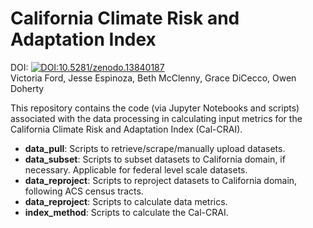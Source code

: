 # California Climate Risk and Adaptation Index

DOI: [![DOI:10.5281/zenodo.13840187](http://zenodo.org/badge/doi/10.5281/zenodo.13840187.svg)](https://doi.org/10.5281/zenodo.13840187) <br>
Victoria Ford, Jesse Espinoza, Beth McClenny, Grace DiCecco, Owen Doherty

This repository contains the code (via Jupyter Notebooks and scripts) associated with the data processing in calculating input metrics for the California Climate Risk and Adaptation Index (Cal-CRAI). 
* **data_pull**: Scripts to retrieve/scrape/manually upload datasets.
* **data_subset**: Scripts to subset datasets to California domain, if necessary. Applicable for federal level scale datasets.
* **data_reproject**: Scripts to reproject datasets to California domain, following ACS census tracts.
* **data_reproject**: Scripts to calculate data metrics.
* **index_method**: Scripts to calculate the Cal-CRAI.
